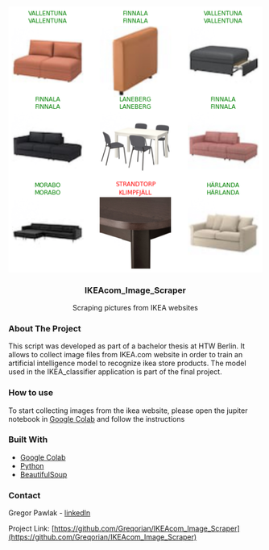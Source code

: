 <!-- PROJECT LOGO -->
<br />
<p align="center">
<img src="batch_ikea_images.png" width="600"> 
  <h3 align="center">IKEAcom_Image_Scraper</h3>

  <p align="center">
    Scraping pictures from IKEA websites
  </p>
</p>


<!-- ABOUT THE PROJECT -->
### About The Project

This script was developed as part of a bachelor thesis at HTW Berlin.
It allows to collect image files from IKEA.com website in order to train an artificial intelligence model to recognize ikea store products. 
The model used in the IKEA_classifier application is part of the final project.

### How to use

To start collecting images from the ikea website, please open the jupiter notebook in [Google Colab](https://colab.research.google.com/drive/1Lv0xU9PGw4lm1DM49nQAqwYcq2vU1ULJ?usp=sharing) and follow the instructions

### Built With

* [Google Colab](https://colab.research.google.com/)
* [Python](https://www.python.org/)
* [BeautifulSoup](https://www.crummy.com/software/BeautifulSoup/bs4/doc/#)

<!-- CONTACT -->
### Contact

Gregor Pawlak - [linkedIn](https://www.linkedin.com/in/grzegorz-pawlak/) 

Project Link: [https://github.com/Greqorian/IKEAcom_Image_Scraper](https://github.com/Greqorian/IKEAcom_Image_Scraper)

